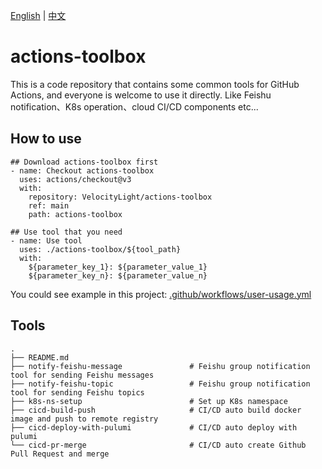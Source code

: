 [English](README.md) | [中文](README_zh.md)

# actions-toolbox
This is a code repository that contains some common tools for GitHub Actions, and everyone is welcome to use it directly.
Like Feishu notification、K8s operation、cloud CI/CD components etc...

## How to use
```
## Download actions-toolbox first
- name: Checkout actions-toolbox
  uses: actions/checkout@v3
  with:
    repository: VelocityLight/actions-toolbox
    ref: main
    path: actions-toolbox

## Use tool that you need
- name: Use tool
  uses: ./actions-toolbox/${tool_path}
  with:
    ${parameter_key_1}: ${parameter_value_1}
    ${parameter_key_n}: ${parameter_value_n}
```
You could see example in this project: [.github/workflows/user-usage.yml](https://github.com/VelocityLight/actions-toolbox/blob/main/.github/workflows/user-usage.yml)

## Tools
```
.
├── README.md
├── notify-feishu-message               # Feishu group notification tool for sending Feishu messages
├── notify-feishu-topic                 # Feishu group notification tool for sending Feishu topics
├── k8s-ns-setup                        # Set up K8s namespace
├── cicd-build-push                     # CI/CD auto build docker image and push to remote registry
├── cicd-deploy-with-pulumi             # CI/CD auto deploy with pulumi
└── cicd-pr-merge                       # CI/CD auto create Github Pull Request and merge
```
